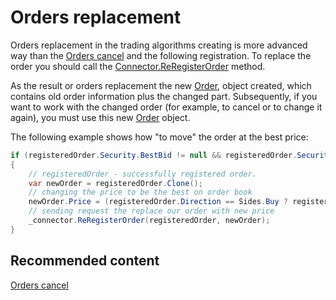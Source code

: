 # Orders replacement

Orders replacement in the trading algorithms creating is more advanced way than the [Orders cancel](OrdersCancel.md) and the following registration. To replace the order you should call the [Connector.ReRegisterOrder](xref:StockSharp.Algo.Connector.ReRegisterOrder) method. 

As the result or orders replacement the new [Order](xref:StockSharp.BusinessEntities.Order), object created, which contains old order information plus the changed part. Subsequently, if you want to work with the changed order (for example, to cancel or to change it again), you must use this new [Order](xref:StockSharp.BusinessEntities.Order) object. 

The following example shows how "to move" the order at the best price:

```cs
if (registeredOrder.Security.BestBid != null && registeredOrder.Security.BestAsk != null)
{
	// registeredOrder - successfully registered order.
	var newOrder = registeredOrder.Clone();
	// changing the price to be the best on order book
	newOrder.Price = (registeredOrder.Direction == Sides.Buy ? registeredOrder.Security.BestBid : registeredOrder.Security.BestAsk).Price;
	// sending request the replace our order with new price
	_connector.ReRegisterOrder(registeredOrder, newOrder);
}
```

## Recommended content

[Orders cancel](OrdersCancel.md)
